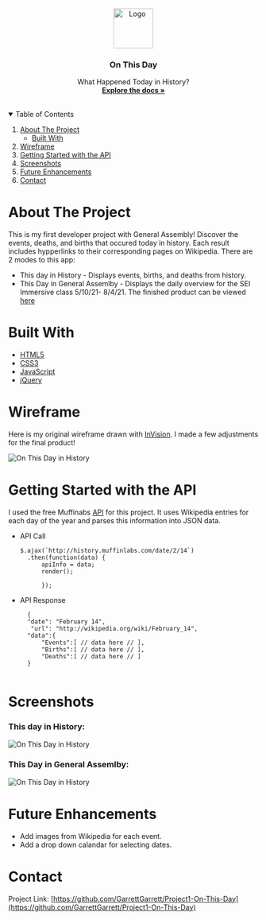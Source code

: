 
<!-- PROJECT LOGO -->
<br />
<p align="center">
  <a href="https://garrettgarrett.github.io/Project1-On-This-Day/">
    <img src="https://images.emojiterra.com/twitter/512px/1f5d3.png" alt="Logo" width="80" height="80">
  </a>

  <h3 align="center">On This Day</h3>

  <p align="center">
    What Happened Today in History?
    <br />
    <a href="https://github.com/GarrettGarrett/Project1-On-This-Day"><strong>Explore the docs »</strong></a>
    <br />
    <br />
  </p>
</p>

<!-- TABLE OF CONTENTS -->
<details open="open">
  <summary>Table of Contents</summary>
  <ol>
    <li>
      <a href="#about-the-project">About The Project</a>
      <ul>
        <li><a href="#built-with">Built With</a></li>
      </ul>
    </li>
    <li>
      <a href="#wireframe">Wireframe</a>
    </li>
    <li><a href="#getting-started-with-the-api">Getting Started with the API</a></li>
    <li><a href="#screenshots">Screenshots</a></li>
     <li><a href="#future-enhancements">Future Enhancements</a></li>
    <li><a href="#contact">Contact</a></li>
  </ol>
</details>

<!-- ABOUT THE PROJECT -->
# About The Project
This is my first developer project with General Assembly! Discover the events, deaths, and births that occured today in history.  Each result includes hypperlinks to their corresponding pages on Wikipedia.  There are 2 modes to this app: 
* This day in History - Displays events, births, and deaths from history.
* This Day in General Assemlby  - Displays the daily overview for the SEI Immersive class 5/10/21- 8/4/21.
The finished product can be viewed [here](https://garrettgarrett.github.io/Project1-On-This-Day/)

# Built With

* [HTML5](https://developer.mozilla.org/en-US/docs/Glossary/HTML5)
* [CSS3](https://developer.mozilla.org/en-US/docs/Web/CSS)
* [JavaScript](https://www.javascript.com/)
* [jQuery](https://jquery.com/)

# Wireframe

Here is my original wireframe drawn with [InVision](https://www.invisionapp.com/).  I made a few adjustments for the final product!

![On This Day in History](imgs/wireframe.png)


<!-- API -->
# Getting Started with the API
I used the free Muffinabs [API](http://history.muffinlabs.com/#api) for this project.  It uses Wikipedia entries for each day of the year and parses this information into JSON data.

* API Call
  ```
  $.ajax(`http://history.muffinlabs.com/date/2/14`)
    .then(function(data) { 
        apiInfo = data;
        render();
        
        });
  ```
* API Response
  ```
    {
    "date": "February 14",
     "url": "http://wikipedia.org/wiki/February_14",
    "data":{
        "Events":[ // data here // ],
        "Births":[ // data here // ],
        "Deaths":[ // data here // ]
    }
    
  ```

<!-- USAGE EXAMPLES -->
# Screenshots
### This day in History:
![On This Day in History](imgs/History.png)

### This Day in General Assemlby:
![On This Day in History](imgs/GA.png)


# Future Enhancements
* Add images from Wikipedia for each event.
* Add a drop down calandar for selecting dates.

<!-- CONTACT -->
# Contact
Project Link: [https://github.com/GarrettGarrett/Project1-On-This-Day](https://github.com/GarrettGarrett/Project1-On-This-Day)

